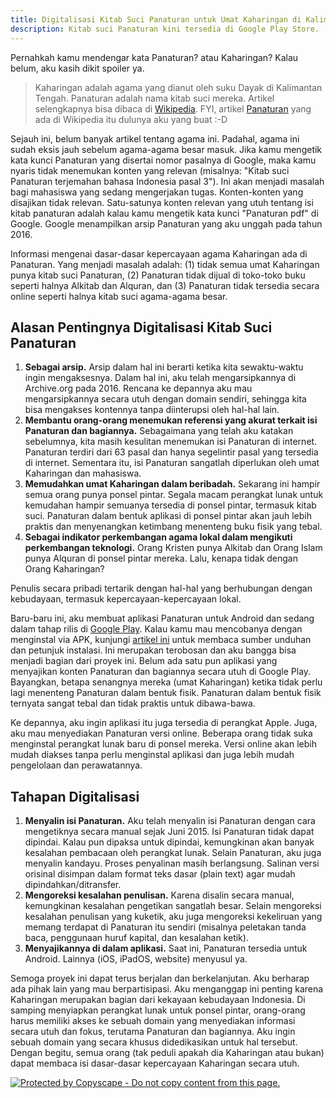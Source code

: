 ```yaml
---
title: Digitalisasi Kitab Suci Panaturan untuk Umat Kaharingan di Kalimantan Tengah
description: Kitab suci Panaturan kini tersedia di Google Play Store.
---
```

Pernahkah kamu mendengar kata Panaturan? atau Kaharingan? Kalau belum, aku kasih dikit spoiler ya.

> Kaharingan adalah agama yang dianut oleh suku Dayak di Kalimantan Tengah. Panaturan adalah nama kitab suci mereka. Artikel selengkapnya bisa dibaca di [Wikipedia](https://id.wikipedia.org/wiki/Kaharingan). FYI, artikel [Panaturan](https://id.wikipedia.org/wiki/Panaturan) yang ada di Wikipedia itu dulunya aku yang buat :-D 

Sejauh ini, belum banyak artikel tentang agama ini. Padahal, agama ini sudah eksis jauh sebelum agama-agama besar masuk. Jika kamu mengetik kata kunci Panaturan yang disertai nomor pasalnya di Google, maka kamu nyaris tidak menemukan konten yang relevan (misalnya: "Kitab suci Panaturan terjemahan bahasa Indonesia pasal 3"). Ini akan menjadi masalah bagi mahasiswa yang sedang mengerjakan tugas. Konten-konten yang disajikan tidak relevan. Satu-satunya konten relevan yang utuh tentang isi kitab panaturan adalah kalau kamu mengetik kata kunci "Panaturan pdf" di Google. Google menampilkan arsip Panaturan yang aku unggah pada tahun 2016.

Informasi mengenai dasar-dasar kepercayaan agama Kaharingan ada di Panaturan. Yang menjadi masalah adalah: (1) tidak semua umat Kaharingan punya kitab suci Panaturan, (2) Panaturan tidak dijual di toko-toko buku seperti halnya Alkitab dan Alquran, dan (3) Panaturan tidak tersedia secara online seperti halnya kitab suci agama-agama besar.

## Alasan Pentingnya Digitalisasi Kitab Suci Panaturan

1. **Sebagai arsip.** Arsip dalam hal ini berarti ketika kita sewaktu-waktu ingin mengaksesnya. Dalam hal ini, aku telah mengarsipkannya di Archive.org pada 2016. Rencana ke depannya aku mau mengarsipkannya secara utuh dengan domain sendiri, sehingga kita bisa mengakses kontennya tanpa diinterupsi oleh hal-hal lain.
2. **Membantu orang-orang menemukan referensi yang akurat terkait isi Panaturan dan bagiannya.** Sebagaimana yang telah aku katakan sebelumnya, kita masih kesulitan menemukan isi Panaturan di internet. Panaturan terdiri dari 63 pasal dan hanya segelintir pasal yang tersedia di internet. Sementara itu, isi Panaturan sangatlah diperlukan oleh umat Kaharingan dan mahasiswa.
3. **Memudahkan umat Kaharingan dalam beribadah.** Sekarang ini hampir semua orang punya ponsel pintar. Segala macam perangkat lunak untuk kemudahan hampir semuanya tersedia di ponsel pintar, termasuk kitab suci. Panaturan dalam bentuk aplikasi di ponsel pintar akan jauh lebih praktis dan menyenangkan ketimbang menenteng buku fisik yang tebal.
4. **Sebagai indikator perkembangan agama lokal dalam mengikuti perkembangan teknologi.** Orang Kristen punya Alkitab dan Orang Islam punya Alquran di ponsel pintar mereka. Lalu, kenapa tidak dengan Orang Kaharingan?

Penulis secara pribadi tertarik dengan hal-hal yang berhubungan dengan kebudayaan, termasuk kepercayaan-kepercayaan lokal.

Baru-baru ini, aku membuat aplikasi Panaturan untuk Android dan sedang dalam tahap rilis di [Google Play](https://play.google.com/store/apps/details?id=id.web.ren.kaharingan). Kalau kamu mau mencobanya dengan menginstal via APK, kunjungi [artikel ini]() untuk membaca sumber unduhan dan petunjuk instalasi. Ini merupakan terobosan dan aku bangga bisa menjadi bagian dari proyek ini. Belum ada satu pun aplikasi yang menyajikan konten Panaturan dan bagiannya secara utuh di Google Play. Bayangkan, betapa senangnya mereka (umat Kaharingan) ketika tidak perlu lagi menenteng Panaturan dalam bentuk fisik. Panaturan dalam bentuk fisik ternyata sangat tebal dan tidak praktis untuk dibawa-bawa.

Ke depannya, aku ingin aplikasi itu juga tersedia di perangkat Apple. Juga, aku mau menyediakan Panaturan versi online. Beberapa orang tidak suka menginstal perangkat lunak baru di ponsel mereka. Versi online akan lebih mudah diakses tanpa perlu menginstal aplikasi dan juga lebih mudah pengelolaan dan perawatannya.

## Tahapan Digitalisasi

1. **Menyalin isi Panaturan.** Aku telah menyalin isi Panaturan dengan cara mengetiknya secara manual sejak Juni 2015. Isi Panaturan tidak dapat dipindai. Kalau pun dipaksa untuk dipindai, kemungkinan akan banyak kesalahan pembacaan oleh perangkat lunak. Selain Panaturan, aku juga menyalin kandayu. Proses penyalinan masih berlangsung. Salinan versi orisinal disimpan dalam format teks dasar (plain text) agar mudah dipindahkan/ditransfer.
2. **Mengoreksi kesalahan penulisan.** Karena disalin secara manual, kemungkinan kesalahan pengetikan sangatlah besar. Selain mengoreksi kesalahan penulisan yang kuketik, aku juga mengoreksi kekeliruan yang memang terdapat di Panaturan itu sendiri (misalnya peletakan tanda baca, penggunaan huruf kapital, dan kesalahan ketik).
3. **Menyajikannya di dalam aplikasi.** Saat ini, Panaturan tersedia untuk Android. Lainnya (iOS, iPadOS, website) menyusul ya.

Semoga proyek ini dapat terus berjalan dan berkelanjutan. Aku berharap ada pihak lain yang mau berpartisipasi. Aku menganggap ini penting karena Kaharingan merupakan bagian dari kekayaan kebudayaan Indonesia. Di samping menyiapkan perangkat lunak untuk ponsel pintar, orang-orang harus memiliki akses ke sebuah domain yang menyediakan informasi secara utuh dan fokus, terutama Panaturan dan bagiannya. Aku ingin sebuah domain yang secara khusus didedikasikan untuk hal tersebut. Dengan begitu, semua orang (tak peduli apakah dia Kaharingan atau bukan) dapat membaca isi dasar-dasar kepercayaan Kaharingan secara utuh.

[ ![Protected by Copyscape - Do not copy content from this page.](//banners.copyscape.com/img/copyscape-banner-black-200x25.png) ](http://www.copyscape.com/)
